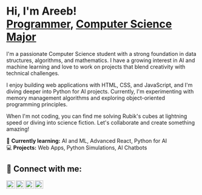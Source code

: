 <h1>Hi, I'm Areeb! <br/><a href="https://github.com/AreebEhsan">Programmer</a>, <a href="https://www.linkedin.com/in/areebehsan/">Computer Science Major</a></h1>

I'm a passionate Computer Science student with a strong foundation in data structures, algorithms, and mathematics. I have a growing interest in AI and machine learning and love to work on projects that blend creativity with technical challenges.

I enjoy building web applications with HTML, CSS, and JavaScript, and I'm diving deeper into Python for AI projects. Currently, I'm experimenting with memory management algorithms and exploring object-oriented programming principles.

When I'm not coding, you can find me solving Rubik's cubes at lightning speed or diving into science fiction. Let's collaborate and create something amazing!

🌱 **Currently learning:** AI and ML, Advanced React, Python for AI  
💻 **Projects:** Web Apps, Python Simulations, AI Chatbots

<h2> 🤳 Connect with me:</h2>

<a href="https://discordapp.com/users/598078663266926612" target="_blank">
    <img align="left" alt="Æ#3660 | Discord" width="22px" src="https://cdn.jsdelivr.net/npm/simple-icons@v3/icons/discord.svg" />
</a>

<img align="left" alt="Areeb Ehsan | Twitter" width="22px" src="https://cdn.jsdelivr.net/npm/simple-icons@v3/icons/twitter.svg" />
<a href="https://www.linkedin.com/in/areebehsan/" target="_blank">
    <img align="left" alt="Areeb Ehsan | LinkedIn" width="22px" src="https://cdn.jsdelivr.net/npm/simple-icons@v3/icons/linkedin.svg" />
</a>
<img align="left" alt="Areeb Ehsan | Instagram" width="22px" src="https://cdn.jsdelivr.net/npm/simple-icons@v3/icons/instagram.svg" />

[twitter]:https://twitter.com/ae_areeb

[linkedin]: https://www.linkedin.com/in/areebehsan/
